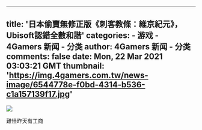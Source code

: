 
---
title: '日本偷賣無修正版《刺客教條：維京紀元》，Ubisoft認錯全數和諧'
categories: 
    - 游戏
    - 4Gamers 新闻 - 分类
author: 4Gamers 新闻 - 分类
comments: false
date: Mon, 22 Mar 2021 03:03:21 GMT
thumbnail: 'https://img.4gamers.com.tw/news-image/6544778e-f0bd-4314-b536-c1a157139f17.jpg'
---

<div>   
<img src="https://img.4gamers.com.tw/news-image/6544778e-f0bd-4314-b536-c1a157139f17.jpg" referrerpolicy="no-referrer"><p>難怪昨天有工商</p>  
</div>
            